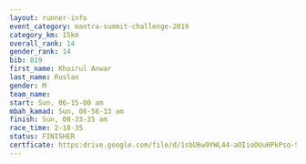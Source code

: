 ```yaml
---
layout: runner-info 
event_category: mantra-summit-challenge-2019 
category_km: 15km 
overall_rank: 14
gender_rank: 14
bib: 819
first_name: Khoirul Anwar
last_name: Ruslan
gender: M
team_name: 
start: Sun, 06-15-00 am
mbah_kamad: Sun, 06-58-33 am
finish: Sun, 08-33-35 am
race_time: 2-18-35
status: FINISHER
certficate: https:drive.google.com/file/d/1sbU6w9YWL44-aOIioOUuHPkPso-SN9a2/view?usp=sharing
---
```

